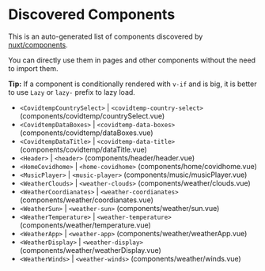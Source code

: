 # Discovered Components

This is an auto-generated list of components discovered by [nuxt/components](https://github.com/nuxt/components).

You can directly use them in pages and other components without the need to import them.

**Tip:** If a component is conditionally rendered with `v-if` and is big, it is better to use `Lazy` or `lazy-` prefix to lazy load.

- `<CovidtempCountrySelect>` | `<covidtemp-country-select>` (components/covidtemp/countrySelect.vue)
- `<CovidtempDataBoxes>` | `<covidtemp-data-boxes>` (components/covidtemp/dataBoxes.vue)
- `<CovidtempDataTitle>` | `<covidtemp-data-title>` (components/covidtemp/dataTitle.vue)
- `<Header>` | `<header>` (components/header/header.vue)
- `<HomeCovidhome>` | `<home-covidhome>` (components/home/covidhome.vue)
- `<MusicPlayer>` | `<music-player>` (components/music/musicPlayer.vue)
- `<WeatherClouds>` | `<weather-clouds>` (components/weather/clouds.vue)
- `<WeatherCoordianates>` | `<weather-coordianates>` (components/weather/coordianates.vue)
- `<WeatherSun>` | `<weather-sun>` (components/weather/sun.vue)
- `<WeatherTemperature>` | `<weather-temperature>` (components/weather/temperature.vue)
- `<WeatherApp>` | `<weather-app>` (components/weather/weatherApp.vue)
- `<WeatherDisplay>` | `<weather-display>` (components/weather/weatherDisplay.vue)
- `<WeatherWinds>` | `<weather-winds>` (components/weather/winds.vue)

